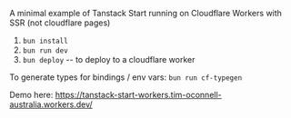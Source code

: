 A minimal example of Tanstack Start running on Cloudflare Workers with SSR (not cloudflare pages)

1. `bun install`
2. `bun run dev`
2. `bun deploy` -- to deploy to a cloudflare worker

To generate types for bindings / env vars: `bun run cf-typegen`

Demo here: https://tanstack-start-workers.tim-oconnell-australia.workers.dev/
